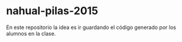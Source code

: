 # nahual-pilas-2015
En este repositorio la idea es ir guardando el código generado por los alumnos en la clase.
